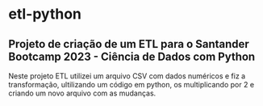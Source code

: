 # etl-python
## Projeto de criação de um ETL para o Santander Bootcamp 2023 - Ciência de Dados com Python
Neste projeto ETL utilizei um arquivo CSV com dados numéricos e fiz a transformação, ultilizando um código em python, os multiplicando por 2 e criando um novo arquivo com as mudanças.
